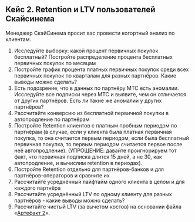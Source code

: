 ## Кейс 2. Retention и LTV пользователей Скайсинема

Менеджер СкайСинема просит вас провести когортный анализ по клиентам.

1. Исследуйте выборку: какой процент первичных покупок бесплатный? Постройте распределение процента бесплатных первичных покупок по месяцам
2. Постройте график процента платных первичных покупок среди всех первичных покупок по кварталам для разных партнёров. Какие выводы можно сделать?
3. Есть подозрение, что в данных по партнёру МТС есть аномалии. Исследуйте все подписки через МТС и выявите, чем он отличается от других партнёров. Есть ли такие же аномалии у других партнёров?
4. Рассчитайте конверсию из бесплатной первичной покупки в автопродление по партнёрам
5. Постройте Retention клиентов с платным пробным периодом по партнёрам (в случае, если у клиента была платная первичная покупка, то она считается первым периодом, если была бесплатный первичная покупка, то первым периодом считается первое после неё автопродление). (УПРОЩЕНИЕ: давайте проигнорируем тот факт, что первичная подписка длится 15 дней, а не 30, как автопродление, и вычислим retention в периодах).
6. Постройте Retention отдельно для партнёров-банков и для партнёров-операторов и сравните их
7. Рассчитайте усреднённый лайфтайм одного клиента в целом и для каждого партнёра
8. Рассчитайте усреднённый LTV по одному клиенту для разных партнёров - какие выводы можно сделать? 
9. Рассчитайте чистый LTV (за вычетом костов) на основании файла 
    «[Артефакт 2](https://s3-us-west-2.amazonaws.com/secure.notion-static.com/fb200d28-d2f3-4a6d-aa10-94e6df31928c/_2.xlsx)».

